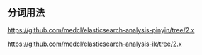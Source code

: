 ## 分词用法

https://github.com/medcl/elasticsearch-analysis-pinyin/tree/2.x

https://github.com/medcl/elasticsearch-analysis-ik/tree/2.x


